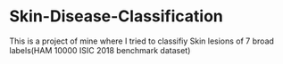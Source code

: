 # Skin-Disease-Classification
This is a project of mine where I tried to classifiy Skin lesions of 7 broad labels(HAM 10000 ISIC 2018 benchmark dataset)
